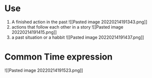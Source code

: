 # Use
1. A finished action in the past
![[Pasted image 20220214191343.png]]
2. actions that follow each other in a story
![[Pasted image 20220214191415.png]]
3. a past situation or a habbit
![[Pasted image 20220214191437.png]]
# Common Time expression
![[Pasted image 20220214191523.png]]